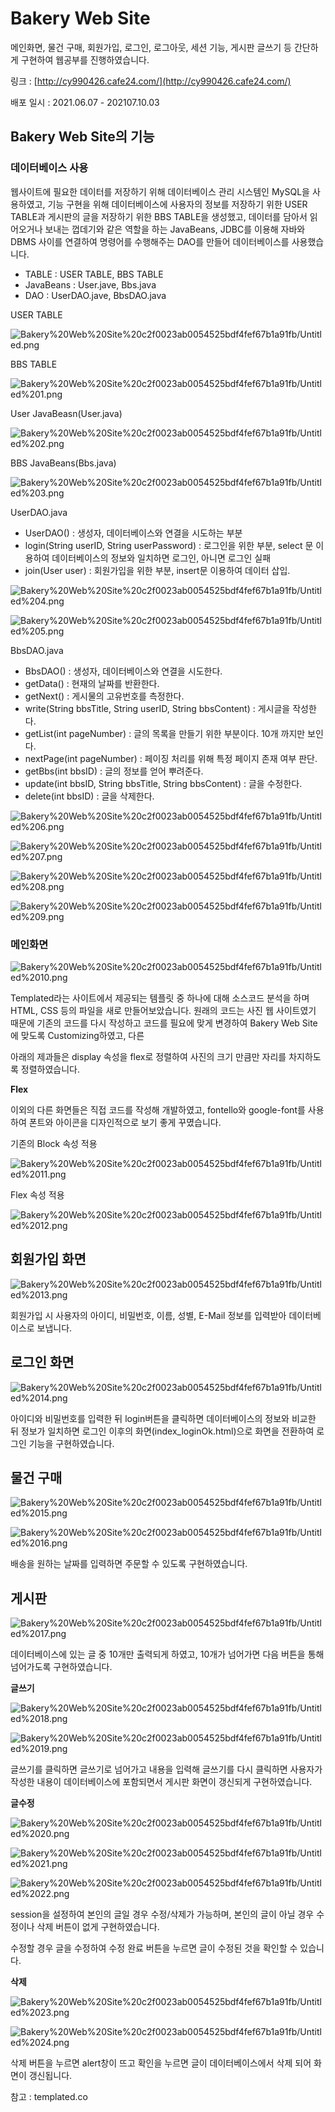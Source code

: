 # Bakery Web Site

메인화면, 물건 구매, 회원가입, 로그인, 로그아웃, 세션 기능, 게시판 글쓰기 등 간단하게 구현하여 웹공부를 진행하였습니다.

링크 : [http://cy990426.cafe24.com/](http://cy990426.cafe24.com/)

배포 일시 : 2021.06.07 - 202107.10.03

## Bakery Web Site의 기능

### 데이터베이스 사용

웹사이트에 필요한 데이터를 저장하기 위해 데이터베이스 관리 시스템인 MySQL을 사용하였고, 기능 구현을 위해 데이터베이스에 사용자의 정보를 저장하기 위한 USER TABLE과 게시판의 글을 저장하기 위한 BBS TABLE을 생성했고, 데이터를 담아서 읽어오거나 보내는 껍데기와 같은 역할을 하는 JavaBeans, JDBC를 이용해 자바와 DBMS 사이를 연결하여 명령어를 수행해주는 DAO를 만들어 데이터베이스를 사용했습니다.

- TABLE : USER TABLE, BBS TABLE
- JavaBeans : User.jave, Bbs.java
- DAO : UserDAO.jave, BbsDAO.java

USER TABLE

![Bakery%20Web%20Site%20c2f0023ab0054525bdf4fef67b1a91fb/Untitled.png](images/Untitled.png)

BBS TABLE

![Bakery%20Web%20Site%20c2f0023ab0054525bdf4fef67b1a91fb/Untitled%201.png](images/Untitled%201.png)

User JavaBeasn(User.java)

![Bakery%20Web%20Site%20c2f0023ab0054525bdf4fef67b1a91fb/Untitled%202.png](images/Untitled%202.png)

BBS JavaBeans(Bbs.java)

![Bakery%20Web%20Site%20c2f0023ab0054525bdf4fef67b1a91fb/Untitled%203.png](images/Untitled%203.png)

UserDAO.java

- UserDAO() : 생성자, 데이터베이스와 연결을 시도하는 부분
- login(String userID, String userPassword) : 로그인을 위한 부분, select 문 이용하여 데이터베이스의 정보와 일치하면 로그인, 아니면 로그인 실패
- join(User user) : 회원가입을 위한 부분, insert문 이용하여 데이터 삽입.

![Bakery%20Web%20Site%20c2f0023ab0054525bdf4fef67b1a91fb/Untitled%204.png](images/Untitled%204.png)

![Bakery%20Web%20Site%20c2f0023ab0054525bdf4fef67b1a91fb/Untitled%205.png](images/Untitled%205.png)

BbsDAO.java

- BbsDAO() : 생성자, 데이터베이스와 연결을 시도한다.
- getData() : 현재의 날짜를 반환한다.
- getNext() : 게시물의 고유번호를 측정한다.
- write(String bbsTitle, String userID, String bbsContent) : 게시글을 작성한다.
- getList(int pageNumber) : 글의 목록을 만들기 위한 부분이다. 10개 까지만 보인다.
- nextPage(int pageNumber) : 페이징 처리를 위해 특정 페이지 존재 여부 판단.
- getBbs(int bbsID) : 글의 정보를 얻어 뿌려준다.
- update(int bbsID, String bbsTitle, String bbsContent) : 글을 수정한다.
- delete(int bbsID) : 글을 삭제한다.

![Bakery%20Web%20Site%20c2f0023ab0054525bdf4fef67b1a91fb/Untitled%206.png](images/Untitled%206.png)

![Bakery%20Web%20Site%20c2f0023ab0054525bdf4fef67b1a91fb/Untitled%207.png](images/Untitled%207.png)

![Bakery%20Web%20Site%20c2f0023ab0054525bdf4fef67b1a91fb/Untitled%208.png](images/Untitled%208.png)

![Bakery%20Web%20Site%20c2f0023ab0054525bdf4fef67b1a91fb/Untitled%209.png](images/Untitled%209.png)

### 메인화면

![Bakery%20Web%20Site%20c2f0023ab0054525bdf4fef67b1a91fb/Untitled%2010.png](images/Untitled%2010.png)

Templated라는 사이트에서 제공되는 템플릿 중 하나에 대해 소스코드 분석을 하며 HTML, CSS 등의 파일을 새로 만들어보았습니다.  원래의 코드는 사진 웹 사이트였기 때문에 기존의 코드를 다시 작성하고 코드를 필요에 맞게 변경하여 Bakery Web Site에 맞도록 Customizing하였고, 다른 

아래의 제과들은 display 속성을 flex로 정렬하여 사진의 크기 만큼만 자리를 차지하도록 정렬하였습니다.

**Flex** 

이외의 다른 화면들은 직접 코드를 작성해 개발하였고, fontello와 google-font를 사용하여 폰트와 아이콘을 디자인적으로 보기 좋게 꾸몄습니다.

기존의 Block 속성 적용

![Bakery%20Web%20Site%20c2f0023ab0054525bdf4fef67b1a91fb/Untitled%2011.png](images/Untitled%2011.png)

Flex 속성 적용

![Bakery%20Web%20Site%20c2f0023ab0054525bdf4fef67b1a91fb/Untitled%2012.png](images/Untitled%2012.png)

## 회원가입 화면

![Bakery%20Web%20Site%20c2f0023ab0054525bdf4fef67b1a91fb/Untitled%2013.png](images/Untitled%2013.png)

회원가입 시 사용자의 아이디, 비밀번호, 이름, 성별, E-Mail 정보를 입력받아 데이터베이스로 보냅니다.

## 로그인 화면

![Bakery%20Web%20Site%20c2f0023ab0054525bdf4fef67b1a91fb/Untitled%2014.png](images/Untitled%2014.png)

아이디와 비밀번호를 입력한 뒤 login버튼을 클릭하면 데이터베이스의 정보와 비교한 뒤 정보가 일치하면 로그인 이후의 화면(index_loginOk.html)으로 화면을 전환하여 로그인 기능을 구현하였습니다.

## 물건 구매

![Bakery%20Web%20Site%20c2f0023ab0054525bdf4fef67b1a91fb/Untitled%2015.png](images/Untitled%2015.png)

![Bakery%20Web%20Site%20c2f0023ab0054525bdf4fef67b1a91fb/Untitled%2016.png](images/Untitled%2016.png)

배송을 원하는 날짜를 입력하면 주문할 수 있도록 구현하였습니다.

## 게시판

![Bakery%20Web%20Site%20c2f0023ab0054525bdf4fef67b1a91fb/Untitled%2017.png](images/Untitled%2017.png)

데이터베이스에 있는 글 중 10개만 출력되게 하였고, 10개가 넘어가면 다음 버튼을 통해 넘어가도록 구현하였습니다.

**글쓰기**

![Bakery%20Web%20Site%20c2f0023ab0054525bdf4fef67b1a91fb/Untitled%2018.png](images/Untitled%2018.png)

![Bakery%20Web%20Site%20c2f0023ab0054525bdf4fef67b1a91fb/Untitled%2019.png](images/Untitled%2019.png)

글쓰기를 클릭하면 글쓰기로 넘어가고 내용을 입력해 글쓰기를 다시 클릭하면 사용자가 작성한 내용이 데이터베이스에 포함되면서 게시판 화면이 갱신되게 구현하였습니다.

**글수정**

![Bakery%20Web%20Site%20c2f0023ab0054525bdf4fef67b1a91fb/Untitled%2020.png](images/Untitled%2020.png)

![Bakery%20Web%20Site%20c2f0023ab0054525bdf4fef67b1a91fb/Untitled%2021.png](images/Untitled%2021.png)

![Bakery%20Web%20Site%20c2f0023ab0054525bdf4fef67b1a91fb/Untitled%2022.png](images/Untitled%2022.png)

session을 설정하여 본인의 글일 경우 수정/삭제가 가능하며, 본인의 글이 아닐 경우 수정이나 삭제 버튼이 없게 구현하였습니다.

수정할 경우 글을 수정하여 수정 완료 버튼을 누르면 글이 수정된 것을 확인할 수 있습니다.

**삭제**

![Bakery%20Web%20Site%20c2f0023ab0054525bdf4fef67b1a91fb/Untitled%2023.png](images/Untitled%2023.png)

![Bakery%20Web%20Site%20c2f0023ab0054525bdf4fef67b1a91fb/Untitled%2024.png](images/Untitled%2024.png)

삭제 버튼을 누르면 alert창이 뜨고 확인을 누르면 글이 데이터베이스에서 삭제 되어 화면이 갱신됩니다.

참고 : templated.co